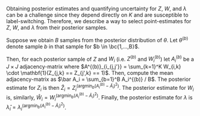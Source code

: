 Obtaining posterior estimates and quantifying uncertainty for $Z$, $W$, and
$\lambda$ can be a challenge since they depend directly on $K$ and are susceptible
to label-switching. Therefore, we describe a way to select point-estimates
for $Z$, $W$, and $\lambda$ from their posterior samples.

Suppose we obtain $B$ samples from the posterior distribution of $\theta$. 
Let $\theta^{(b)}$ denote sample $b$ in that sample for $b \in \bc{1,...,B}$.

Then, for each posterior sample of $Z$ and $W_i$ (i.e. $Z^{(b)}$ and
$W_i^{(b)}$) let $A_i^{(b)}$ be a $J\times J$ adjacency-matrix where
$A^{(b)}_{i_{j,j'}} = \sum_{k=1}^K W_{i,k}  \cdot \mathbf{1}(Z_{j,k} ==
Z_{j',k} == 1)$. Then, compute the mean adjacency-matrix as $\bar A_i =
\sum_{b=1}^B A_i^{(b)} / B$. The posterior estimate for $Z_i$ is then $\hat Z_i
= Z_i^{(\text{argmin}_b (A_i^{(b)} - \bar A_i)^2)}$.  The posterior estimate
for $W_i$ is, similarly,  $\hat W_i = W_i^{(\text{argmin}_b (A_i^{(b)} - \bar
A_i)^2)}$. Finally, the posterior estimate for $\lambda$ is $\hat \lambda_i =
\lambda_i^{(\text{argmin}_b (A_i^{(b)} - \bar A_i)^2)}$.


<!-- Uncertainty? TODO 
But I think one way we can quantify uncertainty would be to compute (Z_i^\alpha, W_i^\alpha) where \alpha \in (0,1) are like "quantiles". i.e.
Z_i^\alpha = Z_i^{(\text{Quantile}(\alpha, A_i^{(b)} - \bar A_i))}
W_i^\alpha = W_i^{(\text{Quantile}(\alpha, A_i^{(b)} - \bar A_i))}
Consequently, Z_i^0 = \hat Z_i and Z_i^1 will be "the worst" estimate for Z, which is Z_i^{(\text{argmax}_b(A_i^{(b)} - A_i)^2)}. Hence we can capture our uncertainty by looking at something like Z_i^{95\%} and W_i^{95\%}
For clarity, this is not the alpha in the model for the IBP. I just used alpha because it is the conventional Greek letter for confidence intervals
-->
